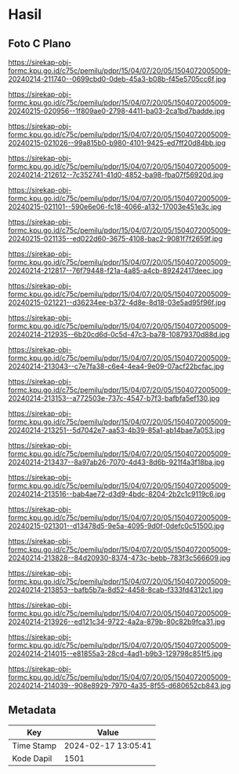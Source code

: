# Hasil

## Foto C Plano

https://sirekap-obj-formc.kpu.go.id/c75c/pemilu/pdpr/15/04/07/20/05/1504072005009-20240214-211740--0699cbd0-0deb-45a3-b08b-f45e5705cc6f.jpg

https://sirekap-obj-formc.kpu.go.id/c75c/pemilu/pdpr/15/04/07/20/05/1504072005009-20240215-020956--1f809ae0-2798-4411-ba03-2ca1bd7badde.jpg

https://sirekap-obj-formc.kpu.go.id/c75c/pemilu/pdpr/15/04/07/20/05/1504072005009-20240215-021026--99a815b0-b980-4101-9425-ed7ff20d84bb.jpg

https://sirekap-obj-formc.kpu.go.id/c75c/pemilu/pdpr/15/04/07/20/05/1504072005009-20240214-212612--7c352741-41d0-4852-ba98-fba07f56920d.jpg

https://sirekap-obj-formc.kpu.go.id/c75c/pemilu/pdpr/15/04/07/20/05/1504072005009-20240215-021101--590e6e06-fc18-4066-a132-17003e451e3c.jpg

https://sirekap-obj-formc.kpu.go.id/c75c/pemilu/pdpr/15/04/07/20/05/1504072005009-20240215-021135--ed022d60-3675-4108-bac2-9081f7f2659f.jpg

https://sirekap-obj-formc.kpu.go.id/c75c/pemilu/pdpr/15/04/07/20/05/1504072005009-20240214-212817--76f79448-f21a-4a85-a4cb-89242417deec.jpg

https://sirekap-obj-formc.kpu.go.id/c75c/pemilu/pdpr/15/04/07/20/05/1504072005009-20240215-021221--d36234ee-b372-4d8e-8d18-03e5ad95f96f.jpg

https://sirekap-obj-formc.kpu.go.id/c75c/pemilu/pdpr/15/04/07/20/05/1504072005009-20240214-212935--6b20cd6d-0c5d-47c3-ba78-10879370d88d.jpg

https://sirekap-obj-formc.kpu.go.id/c75c/pemilu/pdpr/15/04/07/20/05/1504072005009-20240214-213043--c7e7fa38-c6e4-4ea4-9e09-07acf22bcfac.jpg

https://sirekap-obj-formc.kpu.go.id/c75c/pemilu/pdpr/15/04/07/20/05/1504072005009-20240214-213153--a772503e-737c-4547-b7f3-bafbfa5ef130.jpg

https://sirekap-obj-formc.kpu.go.id/c75c/pemilu/pdpr/15/04/07/20/05/1504072005009-20240214-213251--5d7042e7-aa53-4b39-85a1-ab14bae7a053.jpg

https://sirekap-obj-formc.kpu.go.id/c75c/pemilu/pdpr/15/04/07/20/05/1504072005009-20240214-213437--8a97ab26-7070-4d43-8d6b-921f4a3f18ba.jpg

https://sirekap-obj-formc.kpu.go.id/c75c/pemilu/pdpr/15/04/07/20/05/1504072005009-20240214-213516--bab4ae72-d3d9-4bdc-8204-2b2c1c9119c6.jpg

https://sirekap-obj-formc.kpu.go.id/c75c/pemilu/pdpr/15/04/07/20/05/1504072005009-20240215-021301--d13478d5-9e5a-4095-9d0f-0defc0c51500.jpg

https://sirekap-obj-formc.kpu.go.id/c75c/pemilu/pdpr/15/04/07/20/05/1504072005009-20240214-213828--84d20930-8374-473c-bebb-783f3c566609.jpg

https://sirekap-obj-formc.kpu.go.id/c75c/pemilu/pdpr/15/04/07/20/05/1504072005009-20240214-213853--bafb5b7a-8d52-4458-8cab-f333fd4312c1.jpg

https://sirekap-obj-formc.kpu.go.id/c75c/pemilu/pdpr/15/04/07/20/05/1504072005009-20240214-213926--ed121c34-9722-4a2a-879b-80c82b9fca31.jpg

https://sirekap-obj-formc.kpu.go.id/c75c/pemilu/pdpr/15/04/07/20/05/1504072005009-20240214-214015--e81855a3-28cd-4ad1-b9b3-129798c851f5.jpg

https://sirekap-obj-formc.kpu.go.id/c75c/pemilu/pdpr/15/04/07/20/05/1504072005009-20240214-214039--908e8929-7970-4a35-8f55-d680652cb843.jpg


## Metadata

| Key        | Value               |
| ---------- | ------------------- |
| Time Stamp | 2024-02-17 13:05:41 |
| Kode Dapil | 1501                |



